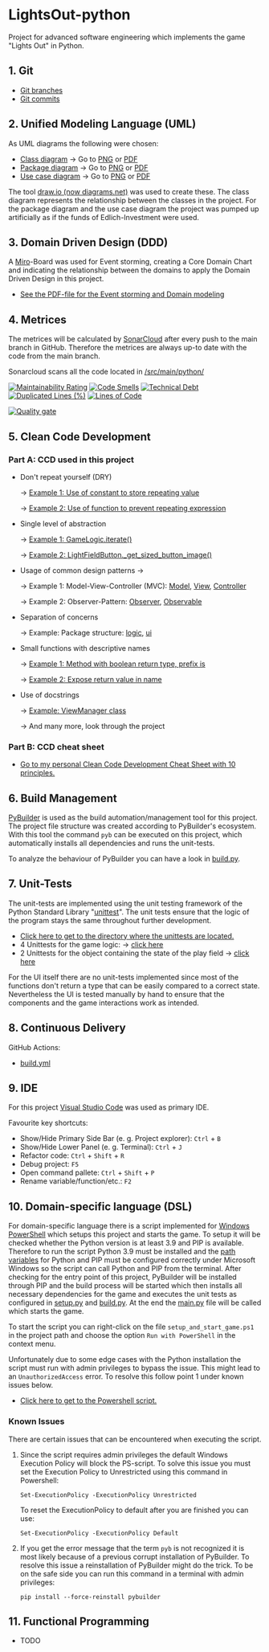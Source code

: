 # LightsOut-python
Project for advanced software engineering which implements the game "Lights Out" in Python.

## 1. Git
- [Git branches](https://github.com/vipin2310/LightsOut-python/branches)
- [Git commits](https://github.com/vipin2310/LightsOut-python/commits)

## 2. Unified Modeling Language (UML) 
As UML diagrams the following were chosen:
- [Class diagram](https://github.com/vipin2310/LightsOut-python/tree/main/docs/class%20diagram) &rarr; Go to [PNG](https://github.com/vipin2310/LightsOut-python/blob/main/docs/class%20diagram/UML_class_diagram.drawio.png) or [PDF](https://github.com/vipin2310/LightsOut-python/blob/main/docs/class%20diagram/UML_class_diagram.drawio.pdf)
- [Package diagram](https://github.com/vipin2310/LightsOut-python/tree/main/docs/package%20diagram) &rarr; Go to [PNG](https://github.com/vipin2310/LightsOut-python/blob/main/docs/package%20diagram/UML_package_diagram.png) or [PDF](https://github.com/vipin2310/LightsOut-python/blob/main/docs/package%20diagram/UML_package_diagram.pdf)
- [Use case diagram](https://github.com/vipin2310/LightsOut-python/tree/main/docs/use%20case%20diagram) &rarr; Go to [PNG](https://github.com/vipin2310/LightsOut-python/blob/main/docs/use%20case%20diagram/UML_use%20case%20diagram.png) or [PDF](https://github.com/vipin2310/LightsOut-python/blob/main/docs/use%20case%20diagram/UML_use%20case%20diagram.pdf)

The tool [draw.io (now diagrams.net)](https://www.diagrams.net) was used to create these.
The class diagram represents the relationship between the classes in the project.
For the package diagram and the use case diagram the project was pumped up artificially as if the funds of Edlich-Investment were used.

## 3. Domain Driven Design (DDD)
A [Miro](https://miro.com)-Board was used for Event storming, creating a Core Domain Chart and indicating the relationship between the domains to apply the Domain Driven Design in this project.
- [See the PDF-file for the Event storming and Domain modeling](https://github.com/vipin2310/LightsOut-python/blob/main/docs/domain%20driven%20design.pdf)

## 4. Metrices
The metrices will be calculated by [SonarCloud](https://sonarcloud.io) after every push to the main branch in GitHub. Therefore the metrices are always up-to date with the code from the main branch.

Sonarcloud scans all the code located in [/src/main/python/](https://github.com/vipin2310/LightsOut-python/tree/main/src/main/python)

[![Maintainability Rating](https://sonarcloud.io/api/project_badges/measure?project=vipin2310_LightsOut-python&metric=sqale_rating)](https://sonarcloud.io/summary/new_code?id=vipin2310_LightsOut-python)
[![Code Smells](https://sonarcloud.io/api/project_badges/measure?project=vipin2310_LightsOut-python&metric=code_smells)](https://sonarcloud.io/summary/new_code?id=vipin2310_LightsOut-python)
[![Technical Debt](https://sonarcloud.io/api/project_badges/measure?project=vipin2310_LightsOut-python&metric=sqale_index)](https://sonarcloud.io/summary/new_code?id=vipin2310_LightsOut-python)
[![Duplicated Lines (%)](https://sonarcloud.io/api/project_badges/measure?project=vipin2310_LightsOut-python&metric=duplicated_lines_density)](https://sonarcloud.io/summary/new_code?id=vipin2310_LightsOut-python)
[![Lines of Code](https://sonarcloud.io/api/project_badges/measure?project=vipin2310_LightsOut-python&metric=ncloc)](https://sonarcloud.io/summary/new_code?id=vipin2310_LightsOut-python)


[![Quality gate](https://sonarcloud.io/api/project_badges/quality_gate?project=vipin2310_LightsOut-python)](https://sonarcloud.io/summary/new_code?id=vipin2310_LightsOut-python)

## 5. Clean Code Development

### Part A: CCD used in this project
- Don't repeat yourself (DRY) 

    &rarr; [Example 1: Use of constant to store repeating value](github.com/vipin2310/LightsOut-python/blob/main/src/main/python/ui/view_manager.py#L17)

    &rarr; [Example 2: Use of function to prevent repeating expression](github.com/vipin2310/LightsOut-python/blob/main/src/main/python/ui/controllers/light_field_game_view_controller.py#L77)

- Single level of abstraction 

    &rarr; [Example 1: GameLogic.iterate()](https://github.com/vipin2310/LightsOut-python/blob/main/src/main/python/logic/game_logic.py#L46)

    &rarr; [Example 2: LightFieldButton._get_sized_button_image()](github.com/vipin2310/LightsOut-python/blob/main/src/main/python/ui/components/light_field_button.py#L59)

- Usage of common design patterns &rarr;

    &rarr; Example 1: Model-View-Controller (MVC): [Model](https://github.com/vipin2310/LightsOut-python/blob/main/src/main/python/ui/models/light_model.py), [View](https://github.com/vipin2310/LightsOut-python/blob/main/src/main/python/ui/views/light_field_game_view.py), [Controller](https://github.com/vipin2310/LightsOut-python/blob/main/src/main/python/ui/controllers/light_field_game_view_controller.py)

    &rarr; Example 2: Observer-Pattern: [Observer](https://github.com/vipin2310/LightsOut-python/blob/main/src/main/python/ui/components/light_field_button.py), [Observable](https://github.com/vipin2310/LightsOut-python/blob/main/src/main/python/ui/models/light_model.py)

- Separation of concerns 

    &rarr; Example: Package structure: [logic](https://github.com/vipin2310/LightsOut-python/tree/main/src/main/python/logic), [ui](https://github.com/vipin2310/LightsOut-python/tree/main/src/main/python/ui)

- Small functions with descriptive names 

    &rarr; [Example 1: Method with boolean return type, prefix is](github.com/vipin2310/LightsOut-python/blob/main/src/main/python/logic/game_logic.py#L64)

    &rarr; [Example 2: Expose return value in name](github.com/vipin2310/LightsOut-python/blob/main/src/main/python/ui/models/light_model_container.py#L34)

- Use of docstrings

    &rarr; [Example: ViewManager class](https://github.com/vipin2310/LightsOut-python/blob/main/src/main/python/ui/view_manager.py)

    &rarr; And many more, look through the project

### Part B: CCD cheat sheet
- [Go to my personal Clean Code Development Cheat Sheet with 10 principles.](https://github.com/vipin2310/LightsOut-python/blob/main/docs/clean%20code/CCD_CheatSheet.pdf)

## 6. Build Management
[PyBuilder](https://pybuilder.io) is used as the build automation/management tool for this project.
The project file structure was created according to PyBuilder's ecosystem.
With this tool the command `pyb` can be executed on this project, which automatically installs all dependencies and runs the unit-tests.

To analyze the behaviour of PyBuilder you can have a look in [build.py](https://github.com/vipin2310/LightsOut-python/blob/main/build.py).

## 7. Unit-Tests
The unit-tests are implemented using the unit testing framework of the Python Standard Library "[unittest](https://docs.python.org/3/library/unittest.html)". The unit tests ensure that the logic of the program stays the same throughout further development.

- [Click here to get to the directory where the unittests are located.](https://github.com/vipin2310/LightsOut-python/tree/develop/src/unittest/python)
- 4 Unittests for the game logic: &rarr; [click here](https://github.com/vipin2310/LightsOut-python/blob/develop/src/unittest/python/game_logic_test.py)
- 2 Unittests for the object containing the state of the play field &rarr; [click here](https://github.com/vipin2310/LightsOut-python/blob/develop/src/unittest/python/light_model_container_test.py)

For the UI itself there are no unit-tests implemented since most of the functions don't return a type that can be easily compared to a correct state. Nevertheless the UI is tested manually by hand to ensure that the components and the game interactions work as intended.

## 8. Continuous Delivery
GitHub Actions:
- [build.yml](https://github.com/vipin2310/LightsOut-python/blob/main/.github/workflows/build.yml)

## 9. IDE
For this project [Visual Studio Code](https://code.visualstudio.com) was used as primary IDE.

Favourite key shortcuts:
- Show/Hide Primary Side Bar (e. g. Project explorer): `Ctrl` + `B`
- Show/Hide Lower Panel (e. g. Terminal): `Ctrl` + `J`
- Refactor code: `Ctrl` + `Shift` + `R`
- Debug project: `F5`
- Open command pallete: `Ctrl` + `Shift` + `P`
- Rename variable/function/etc.: `F2`

## 10. Domain-specific language (DSL)
For domain-specific language there is a script implemented for [Windows PowerShell](https://learn.microsoft.com/en-us/powershell/scripting/overview) which setups this project and starts the game.
To setup it will be checked whether the Python version is at least 3.9 and PIP is available. Therefore to run the script Python 3.9 must be installed and the [path variables](https://learn.microsoft.com/en-us/powershell/module/microsoft.powershell.core/about/about_environment_variables) for Python and PIP must be configured correctly under Microsoft Windows so the script can call Python and PIP from the terminal.
After checking for the entry point of this project, PyBuilder will be installed through PIP and the build process will be started which then installs all necessary dependencies for the game and executes the unit tests as configured in [setup.py](https://github.com/vipin2310/LightsOut-python/blob/main/setup.py) and [build.py](https://github.com/vipin2310/LightsOut-python/blob/main/build.py).
At the end the [main.py](https://github.com/vipin2310/LightsOut-python/blob/main/src/main/python/main.py) file will be called which starts the game.

To start the script you can right-click on the file `setup_and_start_game.ps1` in the project path and choose the option `Run with PowerShell` in the context menu.

Unfortunately due to some edge cases with the Python installation the script must run with admin privileges to bypass the issue. This might lead to an `UnauthorizedAccess` error. To resolve this follow  point 1 under known issues below.

- [Click here to get to the Powershell script.](https://github.com/vipin2310/LightsOut-python/blob/main/setup_and_start_game.ps1)

### Known Issues
There are certain issues that can be encountered when executing the script.

1. Since the script requires admin privileges the default Windows Execution Policy will block the PS-script. To solve this issue you must set the Execution Policy to Unrestricted using this command in Powershell:

    ```
    Set-ExecutionPolicy -ExecutionPolicy Unrestricted
    ```

    To reset the ExecutionPolicy to default after you are finished you can use:

    ```
    Set-ExecutionPolicy -ExecutionPolicy Default
    ```

2. If you get the error message that the term `pyb` is not recognized it is most likely because of a previous corrupt installation of PyBuilder. To resolve this issue a reinstallation of PyBuilder might do the trick. To be on the safe side you can run this command in a terminal with admin privileges:

    ```
    pip install --force-reinstall pybuilder
    ```

## 11. Functional Programming
- TODO